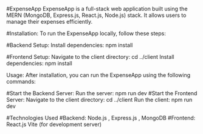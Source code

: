 #ExpenseApp
ExpenseApp is a full-stack web application built using the MERN (MongoDB, Express.js, React.js, Node.js) stack. It allows users to manage their expenses efficiently.

#Installation:
To run the ExpenseApp locally, follow these steps:

#Backend Setup:
Install dependencies: npm install

#Frontend Setup:
Navigate to the client directory:
cd ../client
Install dependencies: npm install

Usage:
After installation, you can run the ExpenseApp using the following commands:

#Start the Backend Server: Run the server: npm run dev
#Start the Frontend Server:
Navigate to the client directory:
cd ../client
Run the client: npm run dev

#Technologies Used
#Backend:
Node.js , Express.js , MongoDB
#Frontend:
React.js Vite (for development server)
